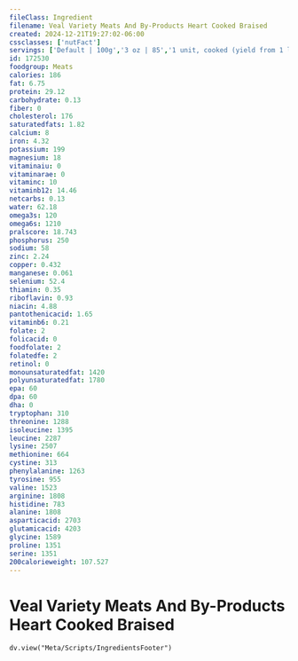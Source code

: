 ```yaml
---
fileClass: Ingredient
filename: Veal Variety Meats And By-Products Heart Cooked Braised
created: 2024-12-21T19:27:02-06:00
cssclasses: ['nutFact']
servings: ['Default | 100g','3 oz | 85','1 unit, cooked (yield from 1 lb raw meat) | 198']
id: 172530
foodgroup: Meats
calories: 186
fat: 6.75
protein: 29.12
carbohydrate: 0.13
fiber: 0
cholesterol: 176
saturatedfats: 1.82
calcium: 8
iron: 4.32
potassium: 199
magnesium: 18
vitaminaiu: 0
vitaminarae: 0
vitaminc: 10
vitaminb12: 14.46
netcarbs: 0.13
water: 62.18
omega3s: 120
omega6s: 1210
pralscore: 18.743
phosphorus: 250
sodium: 58
zinc: 2.24
copper: 0.432
manganese: 0.061
selenium: 52.4
thiamin: 0.35
riboflavin: 0.93
niacin: 4.88
pantothenicacid: 1.65
vitaminb6: 0.21
folate: 2
folicacid: 0
foodfolate: 2
folatedfe: 2
retinol: 0
monounsaturatedfat: 1420
polyunsaturatedfat: 1780
epa: 60
dpa: 60
dha: 0
tryptophan: 310
threonine: 1288
isoleucine: 1395
leucine: 2287
lysine: 2507
methionine: 664
cystine: 313
phenylalanine: 1263
tyrosine: 955
valine: 1523
arginine: 1808
histidine: 783
alanine: 1808
asparticacid: 2703
glutamicacid: 4203
glycine: 1589
proline: 1351
serine: 1351
200calorieweight: 107.527
---
```


# Veal Variety Meats And By-Products Heart Cooked Braised

```dataviewjs
dv.view("Meta/Scripts/IngredientsFooter")
```
